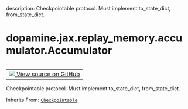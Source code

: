 description: Checkpointable protocol. Must implement to_state_dict, from_state_dict.

<div itemscope itemtype="http://developers.google.com/ReferenceObject">
<meta itemprop="name" content="dopamine.jax.replay_memory.accumulator.Accumulator" />
<meta itemprop="path" content="Stable" />
</div>

# dopamine.jax.replay_memory.accumulator.Accumulator

<!-- Insert buttons and diff -->

<table class="tfo-notebook-buttons tfo-api nocontent" align="left">
<td>
  <a target="_blank" href="https://github.com/google/dopamine/tree/master/dopamine/jax/replay_memory/accumulator.py#L30-L39">
    <img src="https://www.tensorflow.org/images/GitHub-Mark-32px.png" />
    View source on GitHub
  </a>
</td>
</table>



Checkpointable protocol. Must implement to_state_dict, from_state_dict.

Inherits From: [`Checkpointable`](../../../../dopamine/jax/checkpointers/Checkpointable.md)

<!-- Placeholder for "Used in" -->


